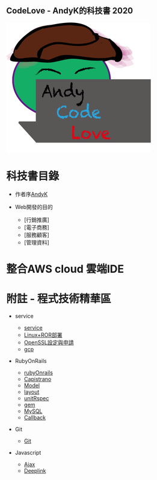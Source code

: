 ## CodeLove - AndyK的科技書 2020 
![image](code_love.png) 
  
# 科技書目錄
* 作者序[AndyK](about.md) 

* Web開發的目的
	* [行銷推廣]
	* [電子商務]
	* [服務顧客]
	* [管理資料] 

# 整合AWS cloud 雲端IDE


# 附註 - 程式技術精華區
* service 
    * [service](service/index.md)  
    * [Linux+ROR部署](service/nginx_rails.md) 
    * [OpenSSL設定與申請](service/openssl.md)     
    * [gcp](service/gcp/sql.md)     

* RubyOnRails     
    * [rubyOnrails](rubyOnrails/index.md)
    * [Capistrano](rubyOnrails/capistrano_ruby_auth.md)
    * [Model](rubyOnrails/model.rb)
    * [layout](rubyOnrails/layout.scss) 
    * [unitRspec](rubyOnrails/unitRspec/index.md)  
    * [gem](rubyOnrails/shipping/braintree.md)   
    * [MySQL](rubyOnrails/db.rb)   
    * [Callback](rubyOnrails/callback.md) 
 
* Git  
    * [Git](git/index.md)

* Javascript 
    * [Ajax](javascript/ajax.js) 
    * [Deeplink](javascript/deeplink.js)   
